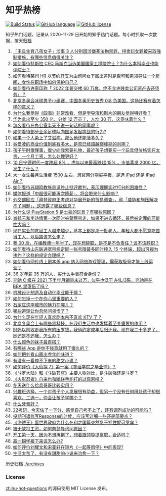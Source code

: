 # 知乎热榜
[![Build Status](https://github.com/ToWeLong/zhihu-hot-questions/workflows/CI/badge.svg)](https://github.com/ToWeLong/zhihu-hot-questions/actions)
[![GitHub language](https://img.shields.io/badge/language-golang-orange.svg)](https://golang.org/)
[![GitHub license](https://img.shields.io/github/license/ToWeLong/zhihu-hot-questions)](https://github.com/ToWeLong/zhihu-hot-questions/blob/main/LICENSE)

知乎热门话题，记录从 2020-11-29 日开始的知乎热门话题。每小时抓取一次数据，按天[归档](./archives)

<!-- BEGIN -->

1. [「丰县生育八孩女子」涉事 3 人分别因涉嫌非法拘禁罪、拐卖妇女罪被采取强制措施，有哪些信息值得关注？](https://www.zhihu.com/question/515815127)
1. [如何看待特斯拉 CEO 马斯克当选美国国家工程院院士？为什么本科毕业也能评院士？](https://www.zhihu.com/question/515729668)
1. [如何看待某司 HR 以节约开支为由询问女下属出差时是否可和男领导住一个房间，女性在职场中如何保护自己？](https://www.zhihu.com/question/515729861)
1. [如何看待许家印称「 2022 年要交楼 60 万套，绝不允许贱卖公司资产去还债务」？](https://www.zhihu.com/question/515599568)
1. [北京冬奥会冰球男子小组赛，中国冬奥历史首秀 0:8 负美国，这场比赛有着怎样的意义？](https://www.zhihu.com/question/515827894)
1. [为什么我觉得《四海》非常难看，但是学导演和制片的朋友觉得特好看？](https://www.zhihu.com/question/514697708)
1. [华为拿出至少 350 亿，分给 12 万员工，人均 30 万，这意味着什么？](https://www.zhihu.com/question/515056380)
1. [怎么看待在办公室半天不说一句话的同事呢？](https://www.zhihu.com/question/402923186)
1. [如何看待部分业余足球队向国足发起挑战的行为?](https://www.zhihu.com/question/515436942)
1. [如果一个人染上了艾滋病，那么他还能活多久？](https://www.zhihu.com/question/338355082)
1. [谷爱凌的商业价值到底有多大，是否已经超越巅峰期的刘翔？](https://www.zhihu.com/question/513763591)
1. [孩子平时很懂事，很少向我索要礼物，最近孩子想要买一个玩具但价格实在太贵，一个月工资，怎么处理更好？](https://www.zhihu.com/question/510965459)
1. [10 日宁德时代一度跌超 8% ，虎年以来最高跌超 15% ，市值蒸发 2000 亿，发生了什么？](https://www.zhihu.com/question/515767638)
1. [大一女生每月生活费 1500 左右，想官网分期买平板，是选 iPad 还是 iPad Air？](https://www.zhihu.com/question/515664976)
1. [如何看待苏翊鸣教练恳请终止批评裁判，表示理解实时打分的困难性？](https://www.zhihu.com/question/515907326)
1. [媒体报道「中超很可能再次降薪」，将会带来什么影响？](https://www.zhihu.com/question/515783615)
1. [外交部回应「拜登政府正考虑对华展开新的贸易调查」，称「威胁和施压解决不了问题」，这透露了哪些信息？](https://www.zhihu.com/question/515776309)
1. [为什么说 PlayStation 5 是土豪的玩具？有哪些原因？](https://www.zhihu.com/question/491231932)
1. [肖鹤云和李诗情第一次同时被警察带走，如果不进去循环，最后被定罪的可能性大吗？](https://www.zhihu.com/question/511865974)
1. [现在实业的底层工人越来越少，基本上都是那一批老人，年轻人都不愿意吃苦当工人，以后路该怎么走？](https://www.zhihu.com/question/512158920)
1. [我 00 后，在编教师一年半了，现在想辞职，是不是不负责任？该不该辞职？](https://www.zhihu.com/question/515552606)
1. [如何看待山东联通宽带规定同一账号限最多同时接入 15 个终端，超出可视为违约？这样的规定合理吗？](https://www.zhihu.com/question/515705111)
1. [如何看待网传线上剧本杀 app 纳入网络游戏管理，需获取版号才能上线运营？](https://www.zhihu.com/question/515651571)
1. [36 岁年薪 35 万的人，买什么手表符合身份？](https://www.zhihu.com/question/514691907)
1. [奔驰 C 级在 2021 下半年月销量未过万，似乎也低于 A4L/3系，奔驰是在 BBA 里落伍了吗？](https://www.zhihu.com/question/515544187)
1. [机械设计制造及自动化毕业能干嘛？](https://www.zhihu.com/question/429943640)
1. [如何忘掉一个在你心里重要的人？](https://www.zhihu.com/question/515794808)
1. [石家庄这座城市的魅力在哪儿？](https://www.zhihu.com/question/510955623)
1. [哪些道理让你忽然间领悟了？](https://www.zhihu.com/question/503007851)
1. [为什么现在年轻人喜欢剧本杀不喜欢 KTV 了？](https://www.zhihu.com/question/508676250)
1. [北京冬奥会上有哪些黑科技，在我们生活中也发挥着至关重要的作用？](https://www.zhihu.com/question/515400176)
1. [妈妈以前收走我所有的压岁钱，我俩约定成年后归还我。现在我二十多岁了，她还是不还我，怎么办？](https://www.zhihu.com/question/514808450)
1. [什么颜色的袜子最百搭？](https://www.zhihu.com/question/514812237)
1. [有哪些 App 是你不经意就用了很久的？](https://www.zhihu.com/question/515933287)
1. [如何把刘看山画出虎年的味道？](https://www.zhihu.com/question/514116329)
1. [有没有一看停不下来的甜文小说？](https://www.zhihu.com/question/467051073)
1. [如何评价《大侦探 7》第一案《童话学院之毕业悸》？](https://www.zhihu.com/question/515732748)
1. [《斗罗大陆》和《斗破苍穹》主要人物对比，是斗破强还是斗罗？](https://www.zhihu.com/question/285693832)
1. [《火影忍者》自来也和鼬联手能打的过佩恩吗？](https://www.zhihu.com/question/512433727)
1. [冬天送什么给兵哥哥比较实用？](https://www.zhihu.com/question/352965967)
1. [兴趣班选择，一个对孩子个人发展很有助益，但另一个没有任何用处孩子却很喜欢，二选一，你会让孩子学哪个？](https://www.zhihu.com/question/515513773)
1. [什么牙膏好？](https://www.zhihu.com/question/24685954)
1. [22考研，今天估了一下分，感觉自己考不上了，还有调剂成功的可能吗？](https://www.zhihu.com/question/508696838)
1. [投期刊返修写Response的时候，应该写详细一些还是简要点？](https://www.zhihu.com/question/512498367)
1. [《海贼王》里世界政府为什么在和之国篇突然急于抓住妮可罗宾？](https://www.zhihu.com/question/512189901)
1. [被无故扣工资，如何向领导询问原因？](https://www.zhihu.com/question/274187310)
1. [开工第一天，因为不想再拖了，想着跟领导提离职，合适吗？](https://www.zhihu.com/question/515003964)
1. [高一辍学接下来该怎么办?](https://www.zhihu.com/question/515907761)
1. [如何评价刘耀文和宋亚轩在短片《一起等雨停》中的表现?](https://www.zhihu.com/question/515121118)
1. [生活太苦了，有没有甜甜的小说来治愈一下？](https://www.zhihu.com/question/509988167)

<!-- END -->

历史归档 [./archives](./archives)


### License
[zhihu-hot-questions](https://github.com/towelong/zhihu-hot-questions) 的源码使用 MIT License 发布。